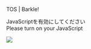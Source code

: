TOS | Barkle!

JavaScriptを有効にしてください  
Please turn on your JavaScript

![](/static-assets/splash.png?1731675449792)